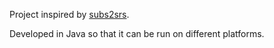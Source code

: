 Project inspired by [subs2srs](http://subs2srs.sourceforge.net/).

Developed in Java so that it can be run on different platforms.